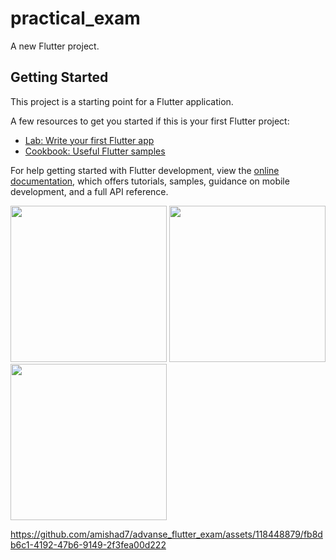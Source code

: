 # practical_exam

A new Flutter project.

## Getting Started

This project is a starting point for a Flutter application.

A few resources to get you started if this is your first Flutter project:

- [Lab: Write your first Flutter app](https://docs.flutter.dev/get-started/codelab)
- [Cookbook: Useful Flutter samples](https://docs.flutter.dev/cookbook)

For help getting started with Flutter development, view the
[online documentation](https://docs.flutter.dev/), which offers tutorials,
samples, guidance on mobile development, and a full API reference.





<img src="https://github.com/amishad7/advanse_flutter_exam/assets/118448879/333d2f44-c878-473a-80d9-96ebdb73a8b7" width="250">


<img src="https://github.com/amishad7/advanse_flutter_exam/assets/118448879/f36eee1f-8138-4b80-893d-99084e0716ce" width="250">



<img src="https://github.com/amishad7/advanse_flutter_exam/assets/118448879/0904b7af-97a5-4717-a074-03ba129a9ca6" width="250">





https://github.com/amishad7/advanse_flutter_exam/assets/118448879/fb8db6c1-4192-47b6-9149-2f3fea00d222

